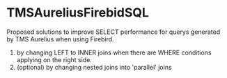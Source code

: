 # TMSAureliusFirebidSQL

Proposed solutions to improve SELECT performance for querys generated by TMS Aurelius when using Firebird.

1) by changing LEFT to INNER joins when there are WHERE conditions applying on the right side.
2) (optional) by changing nested joins into 'parallel' joins

